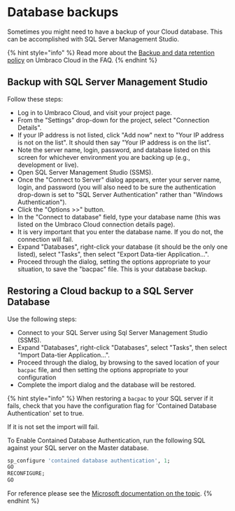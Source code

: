 # Database backups

Sometimes you might need to have a backup of your Cloud database. This can be accomplished with SQL Server Management Studio.

{% hint style="info" %}
Read more about the [Backup and data retention policy](../frequently-asked-questions.md#backups-and-data-retention) on Umbraco Cloud in the FAQ.
{% endhint %}

## Backup with SQL Server Management Studio

Follow these steps:

* Log in to Umbraco Cloud, and visit your project page.
* From the "Settings" drop-down for the project, select "Connection Details".
* If your IP address is not listed, click "Add now" next to "Your IP address is not on the list". It should then say "Your IP address is on the list".
* Note the server name, login, password, and database listed on this screen for whichever environment you are backing up (e.g., development or live).
* Open SQL Server Management Studio (SSMS).
* Once the "Connect to Server" dialog appears, enter your server name, login, and password (you will also need to be sure the authentication drop-down is set to "SQL Server Authentication" rather than "Windows Authentication").
* Click the "Options >>" button.
* In the "Connect to database" field, type your database name (this was listed on the Umbraco Cloud connection details page).
* It is very important that you enter the database name. If you do not, the connection will fail.
* Expand "Databases", right-click your database (it should be the only one listed), select "Tasks", then select "Export Data-tier Application...".
* Proceed through the dialog, setting the options appropriate to your situation, to save the "bacpac" file. This is your database backup.

## Restoring a Cloud backup to a SQL Server Database

Use the following steps:

* Connect to your SQL Server using Sql Server Management Studio (SSMS).
* Expand "Databases", right-click "Databases", select "Tasks", then select "Import Data-tier Application...".
* Proceed through the dialog, by browsing to the saved location of your `bacpac` file, and then setting the options appropriate to your configuration
* Complete the import dialog and the database will be restored.

{% hint style="info" %}
When restoring a `bacpac` to your SQL server if it fails, check that you have the configuration flag for 'Contained Database Authentication' set to true.

If it is not set the import will fail.



To Enable Contained Database Authentication, run the following SQL against your SQL server on the Master database.

```sql
sp_configure 'contained database authentication', 1;  
GO  
RECONFIGURE;  
GO  
```

For reference please see the [Microsoft documentation on the topic](https://learn.microsoft.com/en-us/sql/database-engine/configure-windows/contained-database-authentication-server-configuration-option?view=sql-server-ver16).
{% endhint %}

